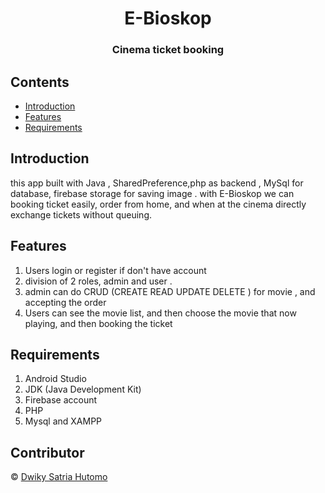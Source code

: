 <h1 align="center">E-Bioskop</h1>

<h3 align="center">
 Cinema ticket booking
</h3>

## Contents

- [Introduction](#introduction)
- [Features](#features)
- [Requirements](#requirements)



## Introduction
this app built with Java , SharedPreference,php as backend , MySql for database, firebase storage for saving image  . with E-Bioskop we can booking ticket easily, order from home, and when at the cinema directly exchange tickets without queuing.

## Features
1. Users login or register if don't have account
2. division of 2 roles, admin and user .
3. admin can do CRUD (CREATE READ UPDATE DELETE ) for movie , and accepting the order
4. Users can see the movie list, and then choose the movie that now playing, and then booking the ticket

## Requirements

1. Android Studio
2. JDK (Java Development Kit)
3. Firebase account
4. PHP
5. Mysql and XAMPP


## Contributor
© [Dwiky Satria Hutomo](https://github.com/dwikysahut 'Dwiky Satria Hutomo')